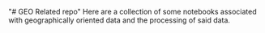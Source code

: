 "# GEO Related repo"
Here are a collection of some notebooks associated with geographically oriented
data and the processing of said data. 
